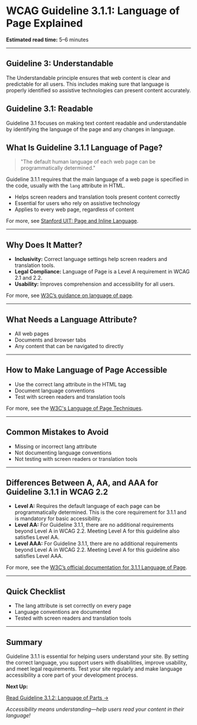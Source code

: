 <!--
title: 3.1.1 - Language of Page
series: Making the Web Accessible for All
description: A practical guide to WCAG Guideline 3.1.1 (Language of Page)—what it means, why it matters, and how to ensure the default language of each page is programmatically determined.
keywords: wcag 3.1.1, language of page, accessibility, web standards, digital inclusion
image: WCAG-Series-3-1-1.png
imageAlt: Blue text on yellow background saying, "Web Content Accessibiilty Guiedlines (WCAG) 3.1.1 Explained, Language of Page"
status: published
date: 2025-07-03
excerpt: This guideline ensures the default language of each page is programmatically determined.
-->

# **WCAG Guideline 3.1.1: Language of Page Explained**

**Estimated read time:** 5–6 minutes

---

## **Guideline 3: Understandable**

The Understandable principle ensures that web content is clear and predictable for all users. This includes making sure that language is properly identified so assistive technologies can present content accurately.

## **Guideline 3.1: Readable**

Guideline 3.1 focuses on making text content readable and understandable by identifying the language of the page and any changes in language.

## **What Is Guideline 3.1.1 Language of Page?**

<!-- [Illustration: Browser showing a language attribute in the HTML tag] -->

> "The default human language of each web page can be programmatically determined."

Guideline 3.1.1 requires that the main language of a web page is specified in the code, usually with the `lang` attribute in HTML.

- Helps screen readers and translation tools present content correctly
- Essential for users who rely on assistive technology
- Applies to every web page, regardless of content

For more, see [Stanford UIT: Page and Inline Language](https://uit.stanford.edu/accessibility/concepts/page-and-inline-language).

---

## **Why Does It Matter?**

<!-- [Infographic: User with screen reader, language icon, and browser] -->

- **Inclusivity:** Correct language settings help screen readers and translation tools.
- **Legal Compliance:** Language of Page is a Level A requirement in WCAG 2.1 and 2.2.
- **Usability:** Improves comprehension and accessibility for all users.

For more, see [W3C’s guidance on language of page](https://www.w3.org/WAI/WCAG22/Understanding/language-of-page.html).

---

## **What Needs a Language Attribute?**

<!-- [Grid: Web pages, documents, browser tabs, all with language icons] -->

- All web pages
- Documents and browser tabs
- Any content that can be navigated to directly

---

## **How to Make Language of Page Accessible**

<!-- [Side-by-side code snippets: Correct lang attribute, missing lang attribute]
[Example: Settings panel for language] -->

- Use the correct lang attribute in the HTML tag
- Document language conventions
- Test with screen readers and translation tools

For more, see the [W3C's Language of Page Techniques](https://www.w3.org/WAI/WCAG22/Techniques/html/H57).

---

## **Common Mistakes to Avoid**

<!-- [Do/Don't graphic: Left side with correct lang, right side with missing lang] -->

- Missing or incorrect lang attribute
- Not documenting language conventions
- Not testing with screen readers or translation tools

---

## **Differences Between A, AA, and AAA for Guideline 3.1.1 in WCAG 2.2**

<!-- [Infographic: Three columns labeled A, AA, AAA with example requirements for each] -->

- **Level A:** Requires the default language of each page can be programmatically determined. This is the core requirement for 3.1.1 and is mandatory for basic accessibility.
- **Level AA:** For Guideline 3.1.1, there are no additional requirements beyond Level A in WCAG 2.2. Meeting Level A for this guideline also satisfies Level AA.
- **Level AAA:** For Guideline 3.1.1, there are no additional requirements beyond Level A in WCAG 2.2. Meeting Level A for this guideline also satisfies Level AAA.

For more, see the [W3C’s official documentation for 3.1.1 Language of Page](https://www.w3.org/WAI/WCAG22/Understanding/language-of-page.html).

---

## **Quick Checklist**

<!-- [Checklist graphic: Icons for each item (lang, browser, screen reader, etc.)] -->

- The lang attribute is set correctly on every page
- Language conventions are documented
- Tested with screen readers and translation tools

---

## **Summary**

<!-- [Illustration: User reading a web page in their language] -->

Guideline 3.1.1 is essential for helping users understand your site. By setting the correct language, you support users with disabilities, improve usability, and meet legal requirements. Test your site regularly and make language accessibility a core part of your development process.

**Next Up:**

[Read Guideline 3.1.2: Language of Parts →](WCAG-Guideline-3-1-2-Language-of-Parts-Explained)

*Accessibility means understanding—help users read your content in their language!*
